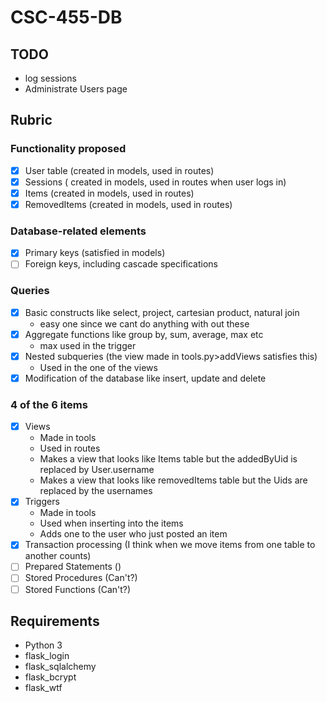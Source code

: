# CSC-455-DB
## TODO
 * log sessions
 * Administrate Users page

## Rubric
### Functionality proposed
 * [X] User table (created in models, used in routes)
 * [X] Sessions ( created in models, used in routes when user logs in)
 * [X] Items (created in models, used in routes)
 * [X] RemovedItems (created in models, used in routes)

### Database-related elements
 * [X] Primary keys (satisfied in models)
 * [ ] Foreign keys, including cascade specifications

### Queries
 * [X] Basic constructs like select, project, cartesian product, natural join
      * easy one since we cant do anything with out these
 * [X] Aggregate functions like group by, sum, average, max etc 
      * max used in the trigger
 * [X] Nested subqueries (the view made in tools.py>addViews satisfies this)
      * Used in the one of the views
 * [X] Modification of the database like insert, update and delete
 
### 4 of the 6 items
 * [X] Views
    * Made in tools
    * Used in routes
    * Makes a view that looks like Items table but the addedByUid is replaced by User.username
    * Makes a view that looks like removedItems table but the Uids are replaced by the usernames
 * [X] Triggers
    * Made in tools
    * Used when inserting into the items 
    * Adds one to the user who just posted an item
 * [X] Transaction processing (I think when we move items from one table to another counts)
 * [ ] Prepared Statements ()
 * [ ] Stored Procedures (Can't?)
 * [ ] Stored Functions (Can't?)

## Requirements
 * Python 3
  * flask_login
  * flask_sqlalchemy
  * flask_bcrypt
  * flask_wtf


